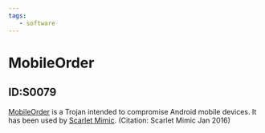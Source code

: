 ```yaml
---
tags:
   - software
---
```

# MobileOrder
## ID:S0079
[MobileOrder](software/S0079) is a Trojan intended to compromise Android mobile devices. It has been used by [Scarlet Mimic](groups/G0029). (Citation: Scarlet Mimic Jan 2016)
